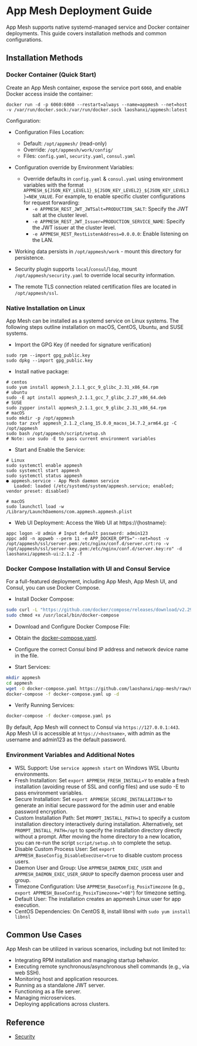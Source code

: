 # App Mesh Deployment Guide

App Mesh supports native systemd-managed service and Docker container deployments. This guide covers installation methods and common configurations.

## Installation Methods

### Docker Container (Quick Start)

Create an App Mesh container, expose the service port `6060`, and enable Docker access inside the container:

```shell
docker run -d -p 6060:6060 --restart=always --name=appmesh --net=host -v /var/run/docker.sock:/var/run/docker.sock laoshanxi/appmesh:latest
```

Configuration:

- Configuration Files Location:
  - Default: `/opt/appmesh/` (read-only)
  - Override: `/opt/appmesh/work/config/`
  - Files: `config.yaml`, `security.yaml`, `consul.yaml`

- Configuration override by Environment Variables:
  - Override defaults in `config.yaml` & `consul.yaml` using environment variables with the format `APPMESH_${JSON_KEY_LEVEL1}_${JSON_KEY_LEVEL2}_${JSON_KEY_LEVEL3}=NEW_VALUE`. For example, to enable specific cluster configurations for request forwarding:
    - `-e APPMESH_REST_JWT_JWTSalt=PRODUCTION_SALT`: Specify the JWT salt at the cluster level.
    - `-e APPMESH_REST_JWT_Issuer=PRODUCTION_SERVICE_NAME`: Specify the JWT issuer at the cluster level.
    - `-e APPMESH_REST_RestListenAddress=0.0.0.0`: Enable listening on the LAN.

- Working data persists in `/opt/appmesh/work` - mount this directory for persistence.

- Security plugin supports `local`/`consul`/`ldap`, mount `/opt/appmesh/security.yaml` to override local security information.

- The remote TLS connection related certification files are located in `/opt/appmesh/ssl`.

### Native Installation on Linux

App Mesh can be installed as a systemd service on Linux systems. The following steps outline installation on macOS, CentOS, Ubuntu, and SUSE systems.

- Import the GPG Key (if needed for signature verification)

```shell
sudo rpm --import gpg_public.key
sudo dpkg --import gpg_public.key
```

- Install native package:

```shell
# centos
sudo yum install appmesh_2.1.1_gcc_9_glibc_2.31_x86_64.rpm
# ubuntu
sudo -E apt install appmesh_2.1.1_gcc_7_glibc_2.27_x86_64.deb
# SUSE
sudo zypper install appmesh_2.1.1_gcc_9_glibc_2.31_x86_64.rpm
# macOS
sudo mkdir -p /opt/appmesh
sudo tar zxvf appmesh_2.1.2_clang_15.0.0_macos_14.7.2_arm64.gz -C /opt/appmesh
sudo bash /opt/appmesh/script/setup.sh
# Note: use sudo -E to pass current environment variables
```

- Start and Enable the Service:

```shell
# Linux
sudo systemctl enable appmesh
sudo systemctl start appmesh
sudo systemctl status appmesh
● appmesh.service - App Mesh daemon service
   Loaded: loaded (/etc/systemd/system/appmesh.service; enabled; vendor preset: disabled)

# macOS
sudo launchctl load -w /Library/LaunchDaemons/com.appmesh.appmesh.plist
```

- Web UI Deployment: Access the Web UI at https://{hostname}:

```shell
appc logon -U admin # Input default password: admin123
appc add -n appweb --perm 11 -e APP_DOCKER_OPTS="--net=host -v /opt/appmesh/ssl/server.pem:/etc/nginx/conf.d/server.crt:ro -v /opt/appmesh/ssl/server-key.pem:/etc/nginx/conf.d/server.key:ro" -d laoshanxi/appmesh-ui:2.1.2 -f
```

### Docker Compose Installation with UI and Consul Service

For a full-featured deployment, including App Mesh, App Mesh UI, and Consul, you can use Docker Compose.

- Install Docker Compose:

```bash
sudo curl -L "https://github.com/docker/compose/releases/download/v2.29.2/docker-compose-$(uname -s)-$(uname -m)" -o /usr/local/bin/docker-compose
sudo chmod +x /usr/local/bin/docker-compose
```

- Download and Configure Docker Compose File:

- Obtain the [docker-compose.yaml](https://github.com/laoshanxi/app-mesh/raw/main/script/docker-compose.yaml).
- Configure the correct Consul bind IP address and network device name in the file.

- Start Services:

```bash
mkdir appmesh
cd appmesh
wget -O docker-compose.yaml https://github.com/laoshanxi/app-mesh/raw/main/script/docker-compose.yaml
docker-compose -f docker-compose.yaml up -d
```

- Verify Running Services:

```bash
docker-compose -f docker-compose.yaml ps
```

By default, App Mesh will connect to Consul via `https://127.0.0.1:443`. App Mesh UI is accessible at `https://<hostname>`, with admin as the username and admin123 as the default password.

### Environment Variables and Additional Notes

- WSL Support: Use `service appmesh start` on Windows WSL Ubuntu environments.
- Fresh Installation: Set `export APPMESH_FRESH_INSTALL=Y` to enable a fresh installation (avoiding reuse of SSL and config files) and use sudo -E to pass environment variables.
- Secure Installation: Set `export APPMESH_SECURE_INSTALLATION=Y` to generate an initial secure password for the admin user and enable password encryption.
- Custom Installation Path: Set `PROMPT_INSTALL_PATH=1` to specify a custom installation directory interactively during installation. Alternatively, set `PROMPT_INSTALL_PATH=/opt` to specify the installation directory directly without a prompt. After moving the home directory to a new location, you can re-run the script `script/setup.sh` to complete the setup.
- Disable Custom Process User: Set `export APPMESH_BaseConfig_DisableExecUser=true` to disable custom process users.
- Daemon User and Group: Use `APPMESH_DAEMON_EXEC_USER` and `APPMESH_DAEMON_EXEC_USER_GROUP` to specify daemon process user and group.
- Timezone Configuration: Use `APPMESH_BaseConfig_PosixTimezone` (e.g., `export APPMESH_BaseConfig_PosixTimezone="+08"`) for timezone setting.
- Default User: The installation creates an appmesh Linux user for app execution.
- CentOS Dependencies: On CentOS 8, install libnsl with `sudo yum install libnsl`

## Common Use Cases

App Mesh can be utilized in various scenarios, including but not limited to:

- Integrating RPM installation and managing startup behavior.
- Executing remote synchronous/asynchronous shell commands (e.g., via web SSH).
- Monitoring host and application resources.
- Running as a standalone JWT server.
- Functioning as a file server.
- Managing microservices.
- Deploying applications across clusters.

## Reference

- [Security](https://app-mesh.readthedocs.io/en/latest/Security.html)
